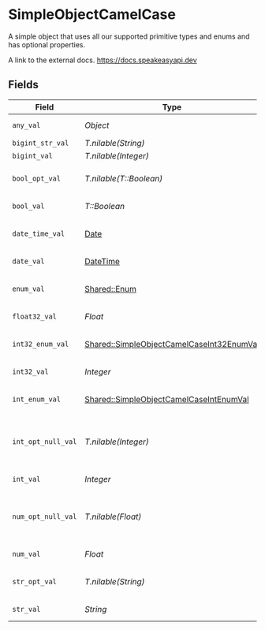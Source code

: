 # SimpleObjectCamelCase

A simple object that uses all our supported primitive types and enums and has optional properties.

A link to the external docs.
<https://docs.speakeasyapi.dev>


## Fields

| Field                                                                                                 | Type                                                                                                  | Required                                                                                              | Description                                                                                           | Example                                                                                               |
| ----------------------------------------------------------------------------------------------------- | ----------------------------------------------------------------------------------------------------- | ----------------------------------------------------------------------------------------------------- | ----------------------------------------------------------------------------------------------------- | ----------------------------------------------------------------------------------------------------- |
| `any_val`                                                                                             | *Object*                                                                                              | :heavy_check_mark:                                                                                    | An any property.                                                                                      |                                                                                                       |
| `bigint_str_val`                                                                                      | *T.nilable(String)*                                                                                   | :heavy_minus_sign:                                                                                    | N/A                                                                                                   |                                                                                                       |
| `bigint_val`                                                                                          | *T.nilable(Integer)*                                                                                  | :heavy_minus_sign:                                                                                    | N/A                                                                                                   |                                                                                                       |
| `bool_opt_val`                                                                                        | *T.nilable(T::Boolean)*                                                                               | :heavy_minus_sign:                                                                                    | An optional boolean property.                                                                         | true                                                                                                  |
| `bool_val`                                                                                            | *T::Boolean*                                                                                          | :heavy_check_mark:                                                                                    | A boolean property.                                                                                   | true                                                                                                  |
| `date_time_val`                                                                                       | [Date](https://ruby-doc.org/stdlib-2.6.1/libdoc/date/rdoc/Date.html)                                  | :heavy_check_mark:                                                                                    | A date-time property.                                                                                 | 2020-01-01T00:00:00Z                                                                                  |
| `date_val`                                                                                            | [DateTime](https://ruby-doc.org/stdlib-2.6.1/libdoc/date/rdoc/DateTime.html)                          | :heavy_check_mark:                                                                                    | A date property.                                                                                      | 2020-01-01                                                                                            |
| `enum_val`                                                                                            | [Shared::Enum](../../models/shared/enum.md)                                                           | :heavy_check_mark:                                                                                    | A string based enum                                                                                   | two                                                                                                   |
| `float32_val`                                                                                         | *Float*                                                                                               | :heavy_check_mark:                                                                                    | A float32 property.                                                                                   | 2.2222222                                                                                             |
| `int32_enum_val`                                                                                      | [Shared::SimpleObjectCamelCaseInt32EnumVal](../../models/shared/simpleobjectcamelcaseint32enumval.md) | :heavy_check_mark:                                                                                    | An int32 enum property.                                                                               | 69                                                                                                    |
| `int32_val`                                                                                           | *Integer*                                                                                             | :heavy_check_mark:                                                                                    | An int32 property.                                                                                    | 1                                                                                                     |
| `int_enum_val`                                                                                        | [Shared::SimpleObjectCamelCaseIntEnumVal](../../models/shared/simpleobjectcamelcaseintenumval.md)     | :heavy_check_mark:                                                                                    | An integer enum property.                                                                             | 3                                                                                                     |
| `int_opt_null_val`                                                                                    | *T.nilable(Integer)*                                                                                  | :heavy_minus_sign:                                                                                    | An optional integer property will be null for tests.                                                  | 999999                                                                                                |
| `int_val`                                                                                             | *Integer*                                                                                             | :heavy_check_mark:                                                                                    | An integer property.                                                                                  | 999999                                                                                                |
| `num_opt_null_val`                                                                                    | *T.nilable(Float)*                                                                                    | :heavy_minus_sign:                                                                                    | An optional number property will be null for tests.                                                   | 1.1                                                                                                   |
| `num_val`                                                                                             | *Float*                                                                                               | :heavy_check_mark:                                                                                    | A number property.                                                                                    | 1.1                                                                                                   |
| `str_opt_val`                                                                                         | *T.nilable(String)*                                                                                   | :heavy_minus_sign:                                                                                    | An optional string property.                                                                          | optional example                                                                                      |
| `str_val`                                                                                             | *String*                                                                                              | :heavy_check_mark:                                                                                    | A string property.                                                                                    | example                                                                                               |